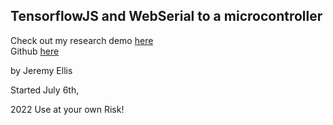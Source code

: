 ## TensorflowJS and WebSerial to a microcontroller 


Check out my research demo [here](https://hpssjellis.github.io/beginner-tensorflowjs-examples-in-javascript/webserial/webserial-facemesh/)   
Github [here](https://github.com/hpssjellis/beginner-tensorflowjs-examples-in-javascript/tree/master/webserial)

by Jeremy Ellis

Started July 6th, 

2022 Use at your own Risk!
